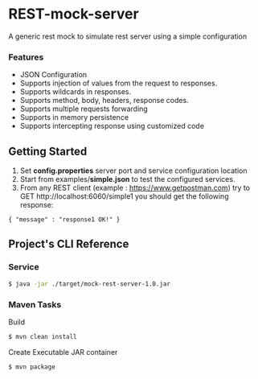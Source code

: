 # REST-mock-server
A generic rest mock to simulate rest server using a simple configuration

### Features
*	JSON Configuration
*	Supports injection of values from the request to responses.
*	Supports wildcards in responses.
*	Supports method, body, headers, response codes.
*	Supports multiple requests forwarding
*   Supports in memory persistence
*   Supports intercepting response using customized code

## Getting Started
1. Set **config.properties** server port and service configuration location
2. Start from examples/**simple.json** to test the configured services.
3. From any REST client (example : https://www.getpostman.com) try to GET http://localhost:6060/simple1 you should get the following response:
```
{ "message" : "response1 OK!" }
```

    

## Project's CLI Reference

### Service

````bash
$ java -jar ./target/mock-rest-server-1.0.jar
````

### Maven Tasks
Build
````bash
$ mvn clean install
````

Create Executable JAR container
````bash
$ mvn package
````